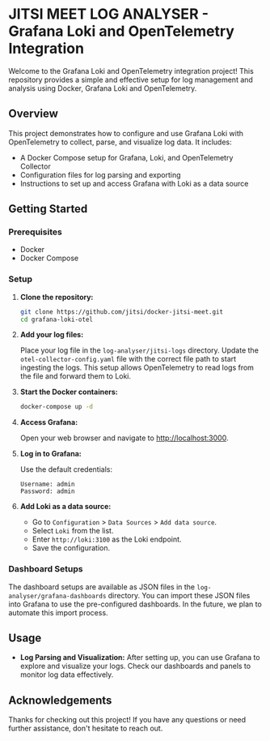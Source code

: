 # JITSI MEET LOG ANALYSER - Grafana Loki and OpenTelemetry Integration

Welcome to the Grafana Loki and OpenTelemetry integration project! This repository provides a simple and effective setup for log management and analysis using Docker, Grafana Loki and OpenTelemetry.

## Overview

This project demonstrates how to configure and use Grafana Loki with OpenTelemetry to collect, parse, and visualize log data. It includes:

- A Docker Compose setup for Grafana, Loki, and OpenTelemetry Collector
- Configuration files for log parsing and exporting
- Instructions to set up and access Grafana with Loki as a data source

## Getting Started

### Prerequisites

- Docker
- Docker Compose

### Setup

1. **Clone the repository:**

    ```bash
    git clone https://github.com/jitsi/docker-jitsi-meet.git
    cd grafana-loki-otel
    ```

2. **Add your log files:**

   Place your log file in the `log-analyser/jitsi-logs` directory. Update the `otel-collector-config.yaml` file with the correct file path to start ingesting the logs. This setup allows OpenTelemetry to read logs from the file and forward them to Loki.

3. **Start the Docker containers:**

    ```bash
    docker-compose up -d
    ```

4. **Access Grafana:**

   Open your web browser and navigate to [http://localhost:3000](http://localhost:3000).

5. **Log in to Grafana:**

   Use the default credentials:

    ```
    Username: admin
    Password: admin
    ```

6. **Add Loki as a data source:**

    - Go to `Configuration` > `Data Sources` > `Add data source`.
    - Select `Loki` from the list.
    - Enter `http://loki:3100` as the Loki endpoint.
    - Save the configuration.

### Dashboard Setups

The dashboard setups are available as JSON files in the `log-analyser/grafana-dashboards` directory. You can import these JSON files into Grafana to use the pre-configured dashboards. In the future, we plan to automate this import process.


## Usage

- **Log Parsing and Visualization:** After setting up, you can use Grafana to explore and visualize your logs. Check our dashboards and panels to monitor log data effectively.


## Acknowledgements

Thanks for checking out this project! If you have any questions or need further assistance, don't hesitate to reach out.
